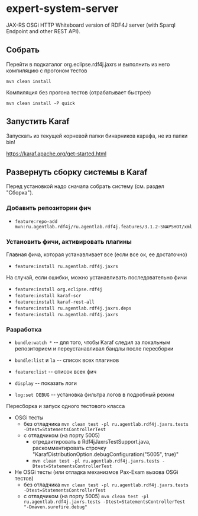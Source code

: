 # expert-system-server

JAX-RS OSGi HTTP Whiteboard version of RDF4J server (with Sparql Endpoint and other REST API).

## Собрать

Перейти в подкаталог org.eclipse.rdf4j.jaxrs и выполнить из него компиляцию с прогоном тестов

```
mvn clean install
```

Компиляция без прогона тестов (отрабатывает быстрее)

```
mvn clean install -P quick
```

## Запустить Karaf

Запускать из текущей корневой папки бинарников карафа, не из папки bin!

https://karaf.apache.org/get-started.html

## Развернуть сборку системы в Karaf

Перед установкой надо сначала собрать систему (см. раздел "Сборка").

### Добавить репозитории фич

* `feature:repo-add mvn:ru.agentlab.rdf4j/ru.agentlab.rdf4j.features/3.1.2-SNAPSHOT/xml`

### Установить фичи, активировать плагины

Главная фича, которая устанавливает все (если все ок, ее достаточно)

* `feature:install ru.agentlab.rdf4j.jaxrs`

На случай, если ошибки, можно устанавливать последовательно фичи

* `feature:install org.eclipse.rdf4j`
* `feature:install karaf-scr`
* `feature:install karaf-rest-all`
* `feature:install ru.agentlab.rdf4j.jaxrs.deps`
* `feature:install ru.agentlab.rdf4j.jaxrs`

### Разработка

* `bundle:watch *` -- для того, чтобы Karaf следил за локальным репозиторием и переустанавливал бандлы после пересборки

* `bundle:list` и `la` -- список всех плагинов
* `feature:list` -- список всех фич

* `display` -- показать логи
* `log:set DEBUG` -- установка фильтра логов в подробный режим

Пересборка и запуск одного тестового класса

* OSGi тесты
  * без отладчика `mvn clean test -pl ru.agentlab.rdf4j.jaxrs.tests -Dtest=StatementsControllerTest`
  * с отладчиком (на порту 5005)
    * отредактировать в Rdf4jJaxrsTestSupport.java, раскомментировать строчку "KarafDistributionOption.debugConfiguration("5005", true)"
    * `mvn clean test -pl ru.agentlab.rdf4j.jaxrs.tests -Dtest=StatementsControllerTest`
* Не OSGi тесты (или отладка механизмов Pax-Exam вызова OSGi тестов)
  * без отладчика `mvn clean test -pl ru.agentlab.rdf4j.jaxrs.tests -Dtest=StatementsControllerTest`
  * с отладчиком (на порту 5005) `mvn clean test -pl ru.agentlab.rdf4j.jaxrs.tests -Dtest=StatementsControllerTest "-Dmaven.surefire.debug"`
